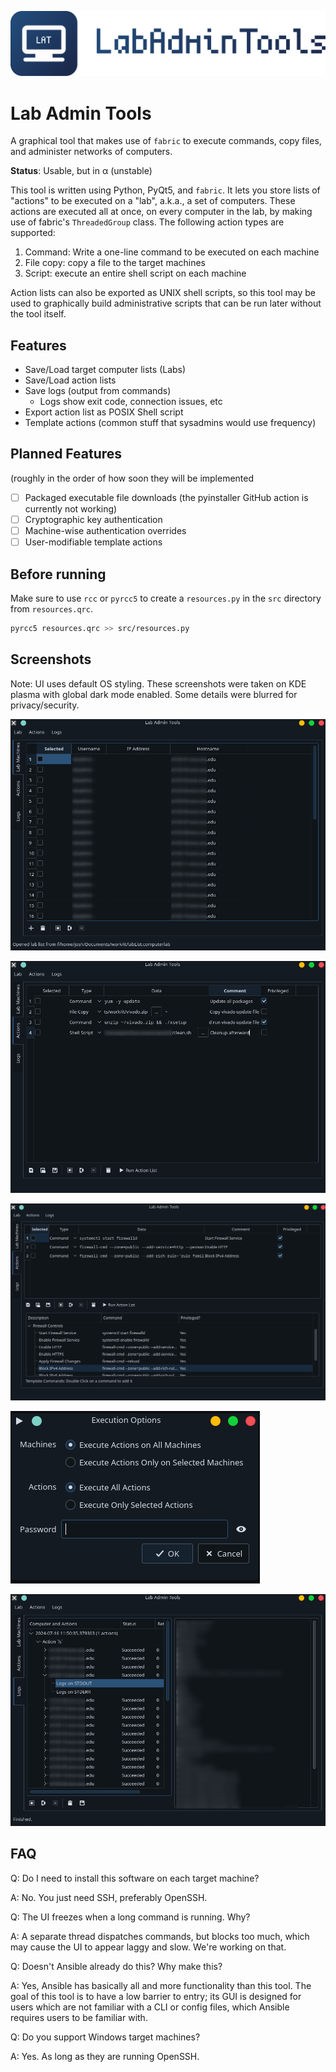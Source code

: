 ![Logo](resources/logo.svg)

# Lab Admin Tools

A graphical tool that makes use of `fabric` to execute commands, copy files, and administer networks of computers.

**Status**: Usable, but in &alpha; (unstable)

This tool is written using Python, PyQt5, and `fabric`. It lets you store lists of "actions" to be executed on a "lab", a.k.a., a set of computers. These actions are executed all at once, on every computer in the lab, by making use of fabric's `ThreadedGroup` class. The following action types are supported:

1. Command: Write a one-line command to be executed on each machine
2. File copy: copy a file to the target machines
3. Script: execute an entire shell script on each machine

Action lists can also be exported as UNIX shell scripts, so this tool may be used to graphically build administrative scripts that can be run later without the tool itself.

## Features

- Save/Load target computer lists (Labs)
- Save/Load action lists
- Save logs (output from commands)
    + Logs show exit code, connection issues, etc
- Export action list as POSIX Shell script
- Template actions (common stuff that sysadmins would use frequency)

## Planned Features

(roughly in the order of how soon they will be implemented

- [ ] Packaged executable file downloads (the pyinstaller GitHub action is currently not working)
- [ ] Cryptographic key authentication
- [ ] Machine-wise authentication overrides
- [ ] User-modifiable template actions

## Before running

Make sure to use `rcc` or `pyrcc5` to create a `resources.py` in the `src` directory from `resources.qrc`.

```bash
pyrcc5 resources.qrc >> src/resources.py
```

## Screenshots

Note: UI uses default OS styling. These screenshots were taken on KDE plasma with global dark mode enabled. Some details were blurred for privacy/security.

![Lab editor](./screenshots/labEditor.png)

![Action editor](./screenshots/actionEditor.png)

![Action templates within editor](./screenshots/actionTemplates.png)

![Execution options](./screenshots/executionDialog.png)

![Log Viewer](./screenshots/logsViewer.png)

## FAQ

Q: Do I need to install this software on each target machine?

A: No. You just need SSH, preferably OpenSSH.

Q: The UI freezes when a long command is running. Why?

A: A separate thread dispatches commands, but blocks too much, which may cause the UI to appear laggy and slow. We're working on that.

Q: Doesn't Ansible already do this? Why make this?

A: Yes, Ansible has basically all and more functionality than this tool. The goal of this tool is to have a low barrier to entry; its GUI is designed for users which are not familiar with a CLI or config files, which Ansible requires users to be familiar with.

Q: Do you support Windows target machines?

A: Yes. As long as they are running OpenSSH.
